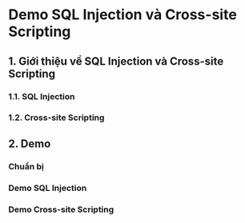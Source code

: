 # Demo SQL Injection và Cross-site Scripting 
## 1. Giới thiệu về SQL Injection và Cross-site Scripting 
### 1.1. SQL Injection
### 1.2. Cross-site Scripting 
## 2. Demo
### Chuẩn bị
### Demo SQL Injection
### Demo Cross-site Scripting 
